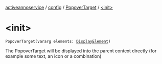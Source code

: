 [activeannoservice](../../index.md) / [config](../index.md) / [PopoverTarget](index.md) / [&lt;init&gt;](./-init-.md)

# &lt;init&gt;

`PopoverTarget(vararg elements: `[`DisplayElement`](../-display-element.md)`)`

The PopoverTarget will be displayed into the parent context directly (for example some text, an icon or a combination)

